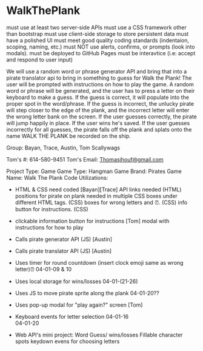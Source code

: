 # WalkThePlank

must use at least two server-side APIs
must use a CSS framework other than bootstrap
must use client-side storage to store persistent data
must have a polished UI
must meet good quality coding standards (indentaion, scoping, naming, etc.)
must NOT use alerts, confirms, or prompts (look into modals).
must be deployed to GitHub Pages
must be interavtice (i.e: accept and respond to user input)

We will use a random word or phrase generator API and bring that into a pirate translator api to bring in something to guess for Walk the Plank! The user will be prompted with instructions on how to play the game. A random word or phrase will be generated, and the user has to press a letter on their keyboard to make a guess. If the guess is correct, it will populate into the proper spot in the word/phrase. If the guess is incorrect, the unlucky pirate will step closer to the edge of the plank, and the incorrect letter will enter the wrong letter bank on the screen. If the user guesses correctly, the pirate will jump happily in place. If the user wins he's saved. If the user guesses incorrectly for all guesses, the pirate falls off the plank and splats onto the name WALK THE PLANK
be recorded on the ship.


Group: Bayan, Trace, Austin, Tom
Scallywags

Tom's #: 614-580-9451
Tom's Email: Thomasjhouf@gmail.com

Project Type: Game
Game Type: Hangman
Game Brand: Pirates
Game Name: Walk The Plank
Code Utilizations:
- HTML & CSS need coded  [Bayan][Trace]
   API links needed (HTML)
   positions for pirate on plank needed in multiple CSS boxes under different HTML tags. (CSS)
   boxes for wrong letters and ⏰. (CSS)
   info button for instructions. (CSS)

- clickable information button for instructions [Tom]
   modal with instructions for how to play

- Calls pirate generator API (JS) [Austin]

- Calls pirate translator API (JS) [Austin]

- Uses timer for round countdown (insert clock emoji same as wrong letter)⏰
   04-01-09 & 10

- Uses local storage for wins/losses
   04-01-(21-26)

- Uses JS to move pirate sprite along the plank
   04-01-20??

- Uses pop-up modal for "play again?" screen [Tom]

- Keyboard events for letter selection
   04-01-16   
   04-01-20

- Web API's mini project: Word Guess/ 
   wins/losses
   Fillable character spots
   keydown evens for choosing letters